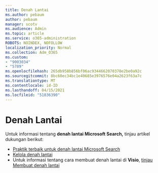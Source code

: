 ```yaml
---
title: Denah Lantai
ms.author: pebaum
author: pebaum
manager: scotv
ms.audience: Admin
ms.topic: article
ms.service: o365-administration
ROBOTS: NOINDEX, NOFOLLOW
localization_priority: Normal
ms.collection: Adm_O365
ms.custom:
- "9003034"
- "5789"
ms.openlocfilehash: 265db958b856bf06ac9344662070370e2be0a92c
ms.sourcegitcommit: 8bc60ec34bc1e40685e3976576e04a2623f63a7c
ms.translationtype: MT
ms.contentlocale: id-ID
ms.lasthandoff: 04/15/2021
ms.locfileid: "51836390"
---
```

# <a name="floor-plans"></a>Denah Lantai

Untuk informasi tentang **denah lantai Microsoft Search,**  tinjau artikel dukungan berikut:
- [Praktik terbaik untuk denah lantai Microsoft Search](https://docs.microsoft.com/microsoftsearch/floorplans-bestpractices)  
- [Kelola denah lantai](https://docs.microsoft.com/microsoftsearch/manage-floorplans)  
- Untuk informasi tentang cara membuat denah lantai di  **Visio**, [tinjau Membuat denah lantai](https://support.office.com/article/create-a-floor-plan-ec17da08-64aa-4ead-9b9b-35e821645791)